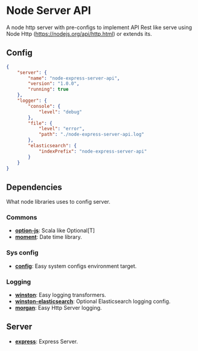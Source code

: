 # Node Server API

A node http server with pre-configs to implement API Rest like serve
using Node Http (https://nodejs.org/api/http.html) or extends its.

## Config

``` json
{
    "server": {
        "name": "node-express-server-api",
        "version": "1.0.0",
        "running": true
    },  
    "logger": {
        "console": {
            "level": "debug"
        },
        "file": {
            "level": "error",
            "path": "./node-express-server-api.log"
        },
        "elasticsearch": {
            "indexPrefix": "node-express-server-api"
        }
    }
}
```

## Dependencies

What node libraries uses to config server.

### Commons

* **[option-js](https://www.npmjs.com/package/option-js)**: Scala like Optional[T]
* **[moment](https://momentjs.com)**: Date time library.

### Sys config

* **[config](https://www.npmjs.com/package/config)**: Easy system configs environment target.

### Logging

* **[winston](https://github.com/winstonjs/winston)**: Easy logging transformers.
* **[winston-elasticsearch](https://www.npmjs.com/package/winston-elasticsearch)**: Optional Elasticsearch logging config.
* **[morgan](https://www.npmjs.com/package/morgan)**: Easy Http Server logging.

## Server

* **[express](https://expressjs.com)**: Express Server.
